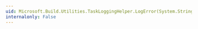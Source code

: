 ```yaml
---
uid: Microsoft.Build.Utilities.TaskLoggingHelper.LogError(System.String,System.Object[])
internalonly: False
---
```

